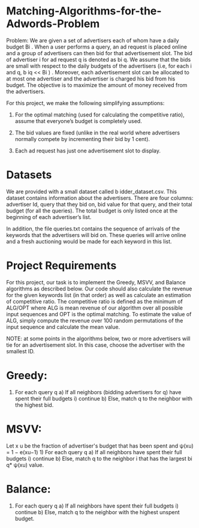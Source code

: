 # Matching-Algorithms-for-the-Adwords-Problem

Problem: We are given a set of advertisers each of whom have a daily budget Bi . When a user performs a query, an ad request is placed online and a group of advertisers can then bid for that advertisement slot. The bid of advertiser i for ad request q is denoted as bi q. We assume that the bids are small with respect to the daily budgets of the advertisers (i.e, for each i and q, b iq << Bi ) . Moreover, each advertisement slot can be allocated to at most one advertiser and the advertiser is charged his bid from his budget. The objective is to maximize the amount of money received from the advertisers.

For this project, we make the following simplifying assumptions:

1. For the optimal matching (used for calculating the competitive ratio), assume that everyone’s budget is completely used.

2. The bid values are fixed (unlike in the real world where advertisers normally compete by incrementing their bid by 1 cent).

3. Each ad request has just one advertisement slot to display.

# Datasets
We are provided with a small dataset called b idder_dataset.csv. This dataset contains information about the advertisers. There are four columns: advertiser Id, query that they bid on, bid value for that query, and their total budget (for all the queries). The total budget is only listed once at the beginning of each advertiser’s list.

In addition, the file queries.txt contains the sequence of arrivals of the keywords that the advertisers will bid on. These queries will arrive online and a fresh auctioning would be made for each keyword in this list.

# Project Requirements
For this project, our task is to implement the Greedy, MSVV, and Balance algorithms as described below. Our code should also calculate the revenue for the given keywords list (in that order) as well as calculate an estimation of competitive ratio. The competitive ratio is defined as the minimum of ALG/OPT where ALG is mean revenue of our algorithm over all possible input sequences and OPT is the optimal matching. To estimate the value of ALG, simply compute the revenue over 100 random permutations of the input sequence and calculate the mean value.

NOTE: at some points in the algorithms below, two or more advertisers will tie for an advertisement slot. In this case, choose the advertiser with the smallest ID.

# Greedy:
1) For each query q
    a) If all neighbors (bidding advertisers for q) have spent their full budgets
        i) continue
    b) Else, match q to the neighbor with the highest bid.
    

# MSVV:
Let x u be the fraction of advertiser's budget that has been spent and ψ(xu) = 1 − e(xu−1) 
    1) For each query q
        a) If all neighbors have spent their full budgets
            i) continue
        b) Else, match q to the neighbor i that has the largest bi q* ψ(xu) value.
        

# Balance:
1) For each query q
    a) If all neighbors have spent their full budgets
        i) continue
    b) Else, match q to the neighbor with the highest unspent budget.
    
